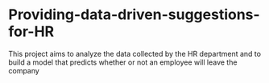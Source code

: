 # Providing-data-driven-suggestions-for-HR
This project aims to analyze the data collected by the HR department and to build a model that predicts whether or not an employee will leave the company
